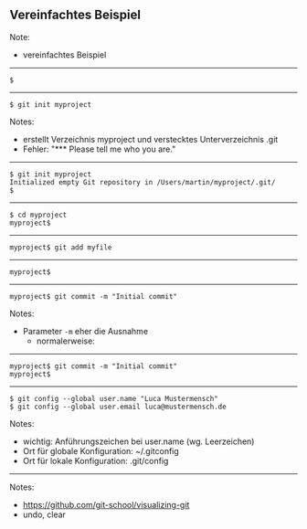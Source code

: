 ## Vereinfachtes Beispiel

Note:
- vereinfachtes Beispiel

---

`$`
<!-- .element style="font-size: 1.5em; text-align: left" -->

---

`$ git init myproject`
<!-- .element style="font-size: 1.5em; text-align: left" -->

Notes:
- erstellt Verzeichnis myproject und verstecktes Unterverzeichnis .git
- Fehler: "*** Please tell me who you are."

---

```text
$ git init myproject
Initialized empty Git repository in /Users/martin/myproject/.git/
$
```
<!-- .element style="font-size: 1em; text-align: left; white-space: pre-wrap" -->

---

```text
$ cd myproject
myproject$
```
<!-- .element style="font-size: 1.5em; text-align: left" -->

---

```text
myproject$ git add myfile
```
<!-- .element style="font-size: 1.2em; text-align: left" -->

---

```text
myproject$
```
<!-- .element style="font-size: 1.2em; text-align: left" -->

---

```text
myproject$ git commit -m "Initial commit"
```
<!-- .element style="font-size: 1.2em; text-align: left; white-space: pre-wrap" -->

Notes:
- Parameter `-m` eher die Ausnahme
	- normalerweise: 

---

```text
myproject$ git commit -m "Initial commit"
myproject$
```
<!-- .element style="font-size: 1.2em; text-align: left; white-space: pre-wrap" -->

---

```text
$ git config --global user.name "Luca Mustermensch"
$ git config --global user.email luca@mustermensch.de
```
<!-- .element style="font-size: 1em; text-align: left; white-space: pre-wrap" -->

Notes:
- wichtig: Anführungszeichen bei user.name (wg. Leerzeichen)
- Ort für globale Konfiguration: ~/.gitconfig
- Ort für lokale Konfiguration: .git/config

---

<!-- .element data-background="white" data-background-iframe="https://git-school.github.io/visualizing-git/" data-background-interactive -->

Notes:
- https://github.com/git-school/visualizing-git
- undo, clear
